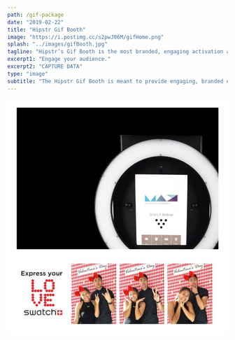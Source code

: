 ```yaml
---
path: /gif-package
date: "2019-02-22"
title: "Hipstr Gif Booth"
image: "https://i.postimg.cc/s2pwJ86M/gifHome.png"
splash: "../images/gifBooth.jpg"
tagline: "Hipstr’s Gif Booth is the most branded, engaging activation available."
excerpt1: "Engage your audience."
excerpt2: "CAPTURE DATA"
type: "image"
subtitle: "The Hipstr Gif Booth is meant to provide engaging, branded experiences for guests. With its sleek look and minimal footprint, it will be an ideal way for you to engage your audiences and capture data."
---
```


<img alt="Hipstr Gif Booth" src="../images/gifBoothGrid.jpg">
